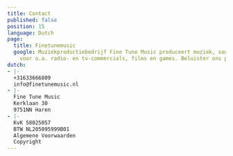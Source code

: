 ```yaml
---
title: Contact
published: false
position: 15
language: Dutch
page:
  title: Finetunemusic
  google: Muziekproductiebedrijf Fine Tune Music produceert muziek, sounds en voice-overs
    voor o.a. radio- en tv-commercials, films en games. Beluister ons portfolio.
dutch:
- |-
  +31633666809
  info@finetunemusic.nl
- |-
  Fine Tune Music
  Kerklaan 30
  9751NN Haren
- |-
  KvK 58025057
  BTW NL205095999B01
  Algemene Voorwaarden
  Copyright
---
```


